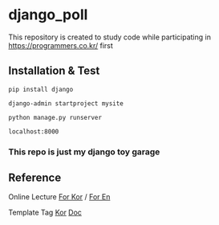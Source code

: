 # django_poll
This repository is created to study code while participating in https://programmers.co.kr/ first

## Installation & Test

`
pip install django 
`

`
django-admin startproject mysite
`

`
python manage.py runserver
`

`
localhost:8000
`

### This repo is just my django toy garage
## Reference

Online Lecture
[For Kor](https://programmers.co.kr/learn/courses/%EC%9E%A5%EA%B3%A0%EB%A5%BC-%ED%99%9C%EC%9A%A9%ED%95%9C-%EC%9B%B9%EC%82%AC%EC%9D%B4%ED%8A%B8-%EB%A7%8C%EB%93%A4%EA%B8%B0) /
[For En](https://www.codeschool.com/courses/try-django)

Template Tag
[Kor](http://greenfishblog.tistory.com/124)
[Doc](https://django-doc-test-kor.readthedocs.io/en/old_master/topics/templates.html)
